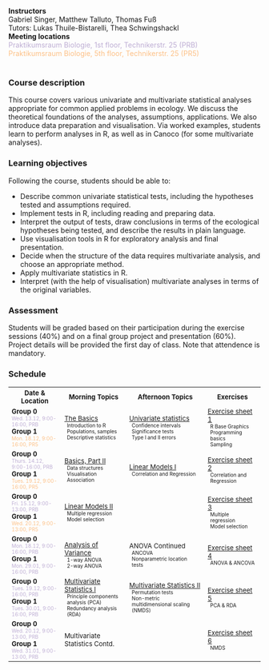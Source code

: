 <style>
	td p {margin: 0px;}
	.sm {margin: 0px 5px; font-size: x-small}
	.nmhead {margin: 0px; font-weight: bold}
	.prb {color: #beaed4; margin: 0px}
	.pr5 {color: #fdc086; margin: 0px}
	table {font-size: small;}
</style>

<p class="nmhead">Instructors</p>
Gabriel Singer, Matthew Talluto, Thomas Fuß <br/>
Tutors: Lukas Thuile-Bistarelli, Thea Schwingshackl

<p class="nmhead">Meeting locations</p>
<p class="prb">Praktikumsraum Biologie, 1st floor, Technikerstr. 25 (PRB)</p>
<p class="pr5">Praktikumsraum Biologie, 5th floor, Technikerstr. 25 (PR5)</p><br/>

### Course description

This course covers various univariate and multivariate statistical analyses appropriate for common applied problems in ecology. We discuss the theoretical foundations of the analyses, assumptions, applications. We also introduce data preparation and visualisation. Via worked examples, students learn to perform analyses in R, as well as in Canoco (for some multivariate analyses). 

### Learning objectives
Following the course, students should be able to:

* Describe common univariate statistical tests, including the hypotheses tested and assumptions required.
* Implement tests in R, including reading and preparing data.
* Interpret the output of tests, draw conclusions in terms of the ecological hypotheses being tested, and describe the results in plain language.
* Use visualisation tools in R for exploratory analysis and final presentation.
* Decide when the structure of the data requires multivariate analysis, and choose an appropriate method.
* Apply multivariate statistics in R.
* Interpret (with the help of visualisation) multivariate analyses in terms of the original variables.

### Assessment
Students will be graded based on their participation during the exercise sessions (40%) and on a final group project and presentation (60%). Project details will be provided the first day of class. Note that attendence is mandatory.

### Schedule

<table>
	<tr>
		<th> Date & Location </th> <th> Morning Topics </th> <th> Afternoon Topics </th> <th> Exercises </th>
	</tr>
	<tr>
		<td>
			<p><strong>Group 0</strong></p>
			<p class="sm prb">Wed. 13.12, 9:00-16:00, PRB</p>
			<p><strong>Group 1</strong></p>
			<p class="sm pr5">Mon. 18.12, 9:00-16:00, PR5</p>
		</td>
		<td>
			<p><a href="unit_1/lec1a_basics.html">The Basics</a></p>
			<p class="sm">Introduction to R</p>
			<p class="sm">Populations, samples</p>
			<p class="sm">Descriptive statistics</p>
		</td>
		<td>
			<p><a href="unit_1/lec1b_univariate.html">Univariate statistics</a></p>
			<p class="sm">Confidence intervals</p>
			<p class="sm">Significance tests</p>
			<p class="sm">Type I and II errors</p>
		</td>
		<td>
			<p><a href="unit_1/worksheet_1.html">Exercise sheet 1</a></p>
			<p class="sm">R Base Graphics</p>
			<p class="sm">Programming basics</p>
			<p class="sm">Sampling</p>
		</td>
	</tr>
	<tr>
		<td>
			<p><strong>Group 0</strong></p>
			<p class="sm prb">Thurs. 14.12, 9:00-16:00, PRB</p>
			<p><strong>Group 1</strong></p>
			<p class="sm pr5">Tues. 19.12, 9:00-16:00, PR5</p>
		</td>
		<td>
			<p><a href="">Basics, Part II</a></p>
			<p class="sm">Data structures</p>
			<p class="sm">Visualisation</p>
			<p class="sm">Association</p>
		</td>
		<td>
			<p><a href="">Linear Models I</a></p>
			<p class="sm">Correlation and Regression</p>
		</td>
		<td>
			<p><a href="">Exercise sheet 2</a></p>
			<p class="sm">Correlation and Regression</p>
		</td>
	</tr>
	<tr>
		<td>
			<p><strong>Group 0</strong></p>
			<p class="sm prb">Fri. 15.12, 9:00-13:00, PRB</p>
			<p><strong>Group 1</strong></p>
			<p class="sm pr5">Wed. 20.12, 9:00-13:00, PR5</p>
		</td>
		<td>
			<p><a href="unit_3/3_mlr.html">Linear Models II</a></p>
			<p class="sm">Multiple regression</p>
			<p class="sm">Model selection</p>
		</td>
		<td></td>
		<td>
			<p><a href="unit_3/worksheet_3.html">Exercise sheet 3</a></p>
			<p class="sm">Multiple regression</p>
			<p class="sm">Model selection</p>
		</td>
	</tr>
	<tr>
		<td>
			<p><strong>Group 0</strong></p>
			<p class="sm prb">Mon. 18.12, 9:00-16:00, PRB</p>
			<p><strong>Group 1</strong></p>
			<p class="sm prb">Mon. 29.01, 9:00-16:00, PRB</p>
		</td>
		<td>
			<p><a href="unit_4/4_anova.html">Analysis of Variance</a></p>
			<p class="sm">1-way ANOVA</p>
			<p class="sm">2-way ANOVA</p>
		</td>
		<td>
			<p>ANOVA Continued</p>
			<p class="sm">ANCOVA</p>
			<p class="sm">Nonparametric location tests</p>
		</td>
		<td>
			<p><a href="unit_4/worksheet_4.html">Exercise sheet 4</a></p>
			<p class="sm">ANOVA &amp; ANCOVA</p>
		</td>
	</tr>
	<tr>
		<td>
			<p><strong>Group 0</strong></p>
			<p class="sm prb">Tues. 19.12, 9:00-16:00, PRB</p>
			<p><strong>Group 1</strong></p>
			<p class="sm prb">Tues. 30.01, 9:00-16:00, PRB</p>
		</td>
		<td>
			<p><a href="unit_5/5_multivariate.html">Multivariate Statistics I</a></p>
			<p class="sm">Principle components analysis (PCA)</p>
			<p class="sm">Redundancy analysis (RDA)</p>
		</td>
		<td>
			<p><a href="unit_6/6_distance.html">Multivariate Statistics II</a></p>
			<p class="sm">Permutation tests</p>
			<p class="sm">Non-metric multidimensional scaling (NMDS)</p>
		</td>
		<td>
			<p><a href="unit_5/worksheet_5.html">Exercise sheet 5</a></p>
			<p class="sm">PCA &amp; RDA</p>
		</td>
	</tr>
	<tr>
		<td>
			<p><strong>Group 0</strong></p>
			<p class="sm prb">Wed. 20.12, 9:00-13:00, PRB</p>
			<p><strong>Group 1</strong></p>
			<p class="sm prb">Wed. 31.01, 9:00-13:00, PRB</p>
		</td>
		<td>
			<p>Multivariate Statistics Contd.</p>
		</td>
		<td></td>
		<td>
			<p><a href="unit_6/worksheet_6.html">Exercise sheet 6</a></p>
			<p class="sm">NMDS</p>
		</td>
	</tr>
</table>




